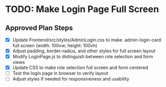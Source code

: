 # TODO: Make Login Page Full Screen

## Approved Plan Steps
- [x] Update Frontend/src/styles/AdminLogin.css to make .admin-login-card full screen (width: 100vw; height: 100vh)
- [x] Adjust padding, border-radius, and other styles for full screen layout
- [x] Modify LoginPage.js to distinguish between role selection and form views
- [x] Update CSS to make role selection full screen and form centered
- [ ] Test the login page in browser to verify layout
- [ ] Adjust styles if needed for responsiveness and usability
